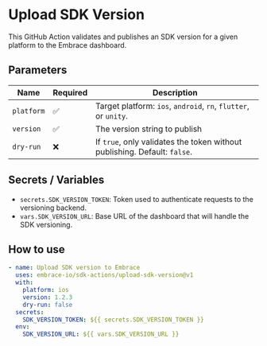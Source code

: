 # Upload SDK Version

This GitHub Action validates and publishes an SDK version for a given platform to the Embrace dashboard.

## Parameters

| Name       | Required | Description                                                                 |
|------------|----------|-----------------------------------------------------------------------------|
| `platform` | ✅       | Target platform: `ios`, `android`, `rn`, `flutter`, or `unity`.             |
| `version`  | ✅       | The version string to publish                                               |
| `dry-run`  | ❌       | If `true`, only validates the token without publishing. Default: `false`.   |

## Secrets / Variables

- `secrets.SDK_VERSION_TOKEN`: Token used to authenticate requests to the versioning backend.
- `vars.SDK_VERSION_URL`: Base URL of the dashboard that will handle the SDK versioning.

## How to use

```yaml
- name: Upload SDK version to Embrace
  uses: embrace-io/sdk-actions/upload-sdk-version@v1
  with:
    platform: ios
    version: 1.2.3
    dry-run: false
  secrets:
    SDK_VERSION_TOKEN: ${{ secrets.SDK_VERSION_TOKEN }}
  env:
    SDK_VERSION_URL: ${{ vars.SDK_VERSION_URL }}
```
